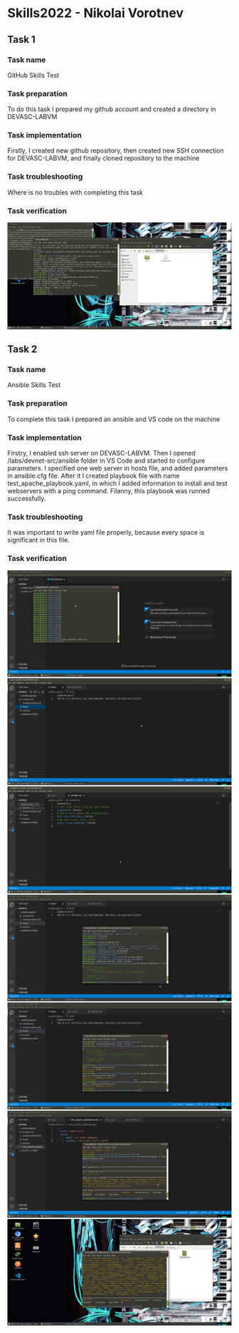 # Skills2022 - Nikolai Vorotnev
## Task 1
### Task name
GitHub Skills Test
### Task preparation
To do this task I prepared my github account and created a directory in DEVASC-LABVM
### Task implementation
Firstly, I created new github repository, then created new SSH connection for DEVASC-LABVM, and finally cloned repository to the machine
### Task troubleshooting
Where is no troubles with completing this task
### Task verification
![Task1_1](https://github.com/vrtnev/Skills2022/blob/main/Screenshots/Task1_1.png)
## Task 2
### Task name
Ansible Skills Test
### Task preparation
To complete this task I prepared an ansible and VS code on the machine
### Task implementation
Firstry, I enabled ssh server on DEVASC-LABVM. Then I opened /labs/devnet-src/ansible folder in VS Code and started to configure parameters.
I specified one web server in hosts file, and added parameters in ansible.cfg file.
After it I created playbook file with name test_apache_playbook.yaml, in which I added information to install and test webservers with a ping command.
Filanny, this playbook was runned successfully.
### Task troubleshooting
It was important to write yaml file properly, because every space is significant in this file.
### Task verification
![Task2_1](https://github.com/vrtnev/Skills2022/blob/main/Screenshots/Task2_1.png)
![Task2_2](https://github.com/vrtnev/Skills2022/blob/main/Screenshots/Task2_2.png)
![Task2_3](https://github.com/vrtnev/Skills2022/blob/main/Screenshots/Task2_3.png)
![Task2_4](https://github.com/vrtnev/Skills2022/blob/main/Screenshots/Task2_4.png)
![Task2_5](https://github.com/vrtnev/Skills2022/blob/main/Screenshots/Task2_5.png)
![Task2_6](https://github.com/vrtnev/Skills2022/blob/main/Screenshots/Task2_6.png)
![Task2_7](https://github.com/vrtnev/Skills2022/blob/main/Screenshots/Task2_7.png)

